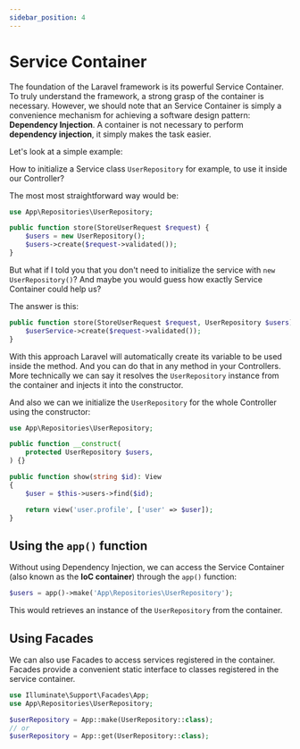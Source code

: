 ```yaml
---
sidebar_position: 4
---
```


# Service Container

The foundation of the Laravel framework is its powerful Service Container. To truly understand the framework, a strong grasp of the container is necessary. However, we should note that an Service Container is simply a convenience mechanism for achieving a software design pattern: **Dependency Injection**. A container is not necessary to perform **dependency injection**, it simply makes the task easier.

Let's look at a simple example:

How to initialize a Service class `UserRepository` for example, to use it inside our Controller?

The most most straightforward way would be:

```php title="UserController.php"
use App\Repositories\UserRepository;

public function store(StoreUserRequest $request) {
    $users = new UserRepository();
    $users->create($request->validated());
}
```

But what if I told you that you don't need to initialize the service with `new UserRepository()`? And maybe you would guess how exactly Service Container could help us?

The answer is this:

```php
public function store(StoreUserRequest $request, UserRepository $users) {
    $userService->create($request->validated());
}
```

With this approach Laravel will automatically create its variable to be used inside the method. And you can do that in any method in your Controllers. More technically we can say it  resolves the `UserRepository` instance from the container and injects it into the constructor.

And also we can we initialize the `UserRepository` for the whole Controller using the constructor:

```php title="UserController.php"
use App\Repositories\UserRepository;

public function __construct(
    protected UserRepository $users,
) {}

public function show(string $id): View
{
    $user = $this->users->find($id);

    return view('user.profile', ['user' => $user]);
}
```

## Using the `app()` function

Without using Dependency Injection, we can access the Service Container (also known as the **IoC container**) through the `app()` function:

```php
$users = app()->make('App\Repositories\UserRepository');
```

This would retrieves an instance of the `UserRepository` from the container.

## Using Facades

We can also use Facades to access services registered in the container. Facades provide a convenient static interface to classes registered in the service container.

```php
use Illuminate\Support\Facades\App;
use App\Repositories\UserRepository;

$userRepository = App::make(UserRepository::class);
// or
$userRepository = App::get(UserRepository::class);
```

